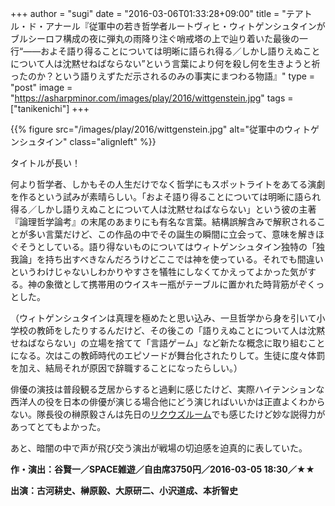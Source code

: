 +++
author = "sugi"
date = "2016-03-06T01:33:28+09:00"
title = "テアトル・ド・アナール『従軍中の若き哲学者ルートヴィヒ・ウィトゲンシュタインがブルシーロフ構成の夜に弾丸の雨降り注ぐ哨戒塔の上で辿り着いた最後の一行“――およそ語り得ることについては明晰に語られ得る／しかし語りえぬことについて人は沈黙せねばならない”という言葉により何を殺し何を生きようと祈ったのか？という語りえずただ示されるのみの事実にまつわる物語』"
type = "post"
image = "https://asharpminor.com/images/play/2016/wittgenstein.jpg"
tags = ["tanikenichi"]
+++

{{% figure src="/images/play/2016/wittgenstein.jpg" alt="従軍中のウィトゲンシュタイン" class="alignleft" %}}

タイトルが長い！

何より哲学者、しかもその人生だけでなく哲学にもスポットライトをあてる演劇を作るという試みが素晴らしい。「およそ語り得ることについては明晰に語られ得る／しかし語りえぬことについて人は沈黙せねばならない」という彼の主著『論理哲学論考』の末尾のあまりにも有名な言葉。結構誤解含みで解釈されることが多い言葉だけど、この作品の中でその誕生の瞬間に立会って、意味を解きほぐそうとしている。語り得ないものについてはウィトゲンシュタイン独特の「独我論」を持ち出すべきなんだろうけどここでは神を使っている。それでも間違いというわけじゃないしわかりやすさを犠牲にしなくてかえってよかった気がする。神の象徴として携帯用のウイスキー瓶がテーブルに置かれた時背筋がぞくっとした。

（ウィトゲンシュタインは真理を極めたと思い込み、一旦哲学から身を引いて小学校の教師をしたりするんだけど、その後この「語りえぬことについて人は沈黙せねばならない」の立場を捨てて「言語ゲーム」など新たな概念に取り組むことになる。次はこの教師時代のエピソードが舞台化されたりして。生徒に度々体罰を加え、結局それが原因で辞職することになったらしい。）

俳優の演技は普段観る芝居からすると過剰に感じたけど、実際ハイテンションな西洋人の役を日本の俳優が演じる場合他にどう演じればいいかは正直よくわからない。隊長役の榊原毅さんは先日の[リクウズルーム](/play/2016-01-10-amalgam/)でも感じたけど妙な説得力があってとてもよかった。

あと、暗闇の中で声が飛び交う演出が戦場の切迫感を迫真的に表していた。

**作・演出：谷賢一／SPACE雑遊／自由席3750円／2016-03-05 18:30／★★**

**出演：古河耕史、榊原毅、大原研二、小沢道成、本折智史**
